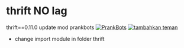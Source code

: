 # thrift NO lag
thrift==0.11.0 update mod prankbots
[![PrankBots](https://img.fireden.net/v/image/1461/72/1461725093324.gif "Prankbots")](https://bit.ly/2xbVxlh) [![tambahkan teman](https://macstore.id/wp-content/uploads/2017/07/lineadd.png "prankbot")](https://bit.ly/2xbVxlh)
- change import module in folder thrift
